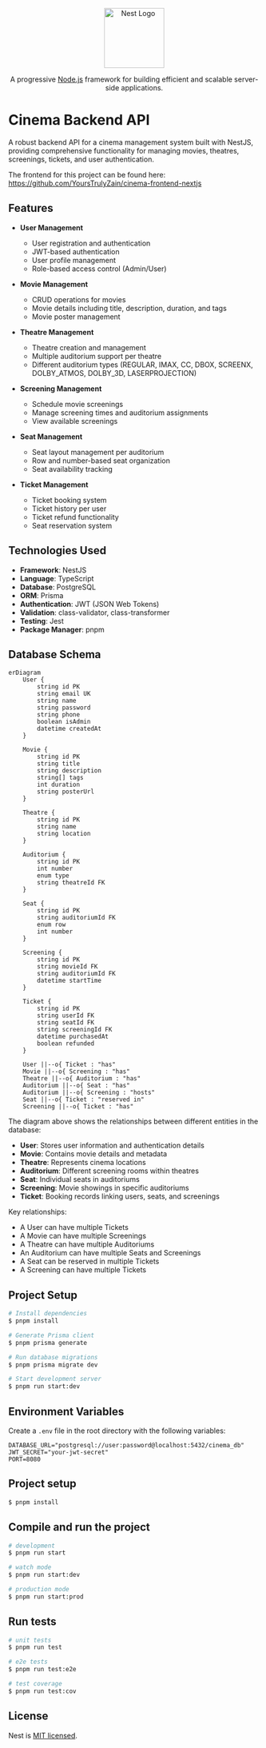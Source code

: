 <p align="center">
  <a href="http://nestjs.com/" target="blank"><img src="https://nestjs.com/img/logo-small.svg" width="120" alt="Nest Logo" /></a>
</p>

[circleci-image]: https://img.shields.io/circleci/build/github/nestjs/nest/master?token=abc123def456
[circleci-url]: https://circleci.com/gh/nestjs/nest

  <p align="center">A progressive <a href="http://nodejs.org" target="_blank">Node.js</a> framework for building efficient and scalable server-side applications.</p>

# Cinema Backend API

A robust backend API for a cinema management system built with NestJS, providing comprehensive functionality for managing movies, theatres, screenings, tickets, and user authentication.

The frontend for this project can be found here: https://github.com/YoursTrulyZain/cinema-frontend-nextjs

## Features

- **User Management**

  - User registration and authentication
  - JWT-based authentication
  - User profile management
  - Role-based access control (Admin/User)

- **Movie Management**

  - CRUD operations for movies
  - Movie details including title, description, duration, and tags
  - Movie poster management

- **Theatre Management**

  - Theatre creation and management
  - Multiple auditorium support per theatre
  - Different auditorium types (REGULAR, IMAX, CC, DBOX, SCREENX, DOLBY_ATMOS, DOLBY_3D, LASERPROJECTION)

- **Screening Management**

  - Schedule movie screenings
  - Manage screening times and auditorium assignments
  - View available screenings

- **Seat Management**

  - Seat layout management per auditorium
  - Row and number-based seat organization
  - Seat availability tracking

- **Ticket Management**
  - Ticket booking system
  - Ticket history per user
  - Ticket refund functionality
  - Seat reservation system

## Technologies Used

- **Framework**: NestJS
- **Language**: TypeScript
- **Database**: PostgreSQL
- **ORM**: Prisma
- **Authentication**: JWT (JSON Web Tokens)
- **Validation**: class-validator, class-transformer
- **Testing**: Jest
- **Package Manager**: pnpm

## Database Schema

```mermaid
erDiagram
    User {
        string id PK
        string email UK
        string name
        string password
        string phone
        boolean isAdmin
        datetime createdAt
    }

    Movie {
        string id PK
        string title
        string description
        string[] tags
        int duration
        string posterUrl
    }

    Theatre {
        string id PK
        string name
        string location
    }

    Auditorium {
        string id PK
        int number
        enum type
        string theatreId FK
    }

    Seat {
        string id PK
        string auditoriumId FK
        enum row
        int number
    }

    Screening {
        string id PK
        string movieId FK
        string auditoriumId FK
        datetime startTime
    }

    Ticket {
        string id PK
        string userId FK
        string seatId FK
        string screeningId FK
        datetime purchasedAt
        boolean refunded
    }

    User ||--o{ Ticket : "has"
    Movie ||--o{ Screening : "has"
    Theatre ||--o{ Auditorium : "has"
    Auditorium ||--o{ Seat : "has"
    Auditorium ||--o{ Screening : "hosts"
    Seat ||--o{ Ticket : "reserved in"
    Screening ||--o{ Ticket : "has"
```

The diagram above shows the relationships between different entities in the database:

- **User**: Stores user information and authentication details
- **Movie**: Contains movie details and metadata
- **Theatre**: Represents cinema locations
- **Auditorium**: Different screening rooms within theatres
- **Seat**: Individual seats in auditoriums
- **Screening**: Movie showings in specific auditoriums
- **Ticket**: Booking records linking users, seats, and screenings

Key relationships:

- A User can have multiple Tickets
- A Movie can have multiple Screenings
- A Theatre can have multiple Auditoriums
- An Auditorium can have multiple Seats and Screenings
- A Seat can be reserved in multiple Tickets
- A Screening can have multiple Tickets

## Project Setup

```bash
# Install dependencies
$ pnpm install

# Generate Prisma client
$ pnpm prisma generate

# Run database migrations
$ pnpm prisma migrate dev

# Start development server
$ pnpm run start:dev
```

## Environment Variables

Create a `.env` file in the root directory with the following variables:

```env
DATABASE_URL="postgresql://user:password@localhost:5432/cinema_db"
JWT_SECRET="your-jwt-secret"
PORT=8080
```

## Project setup

```bash
$ pnpm install
```

## Compile and run the project

```bash
# development
$ pnpm run start

# watch mode
$ pnpm run start:dev

# production mode
$ pnpm run start:prod
```

## Run tests

```bash
# unit tests
$ pnpm run test

# e2e tests
$ pnpm run test:e2e

# test coverage
$ pnpm run test:cov
```

## License

Nest is [MIT licensed](https://github.com/nestjs/nest/blob/master/LICENSE).
